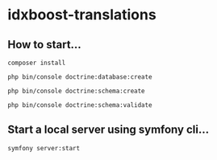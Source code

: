 # idxboost-translations

## How to start...

```
composer install
```

```
php bin/console doctrine:database:create
```

```
php bin/console doctrine:schema:create
```

```
php bin/console doctrine:schema:validate
```

## Start a local server using symfony cli...

```
symfony server:start
```